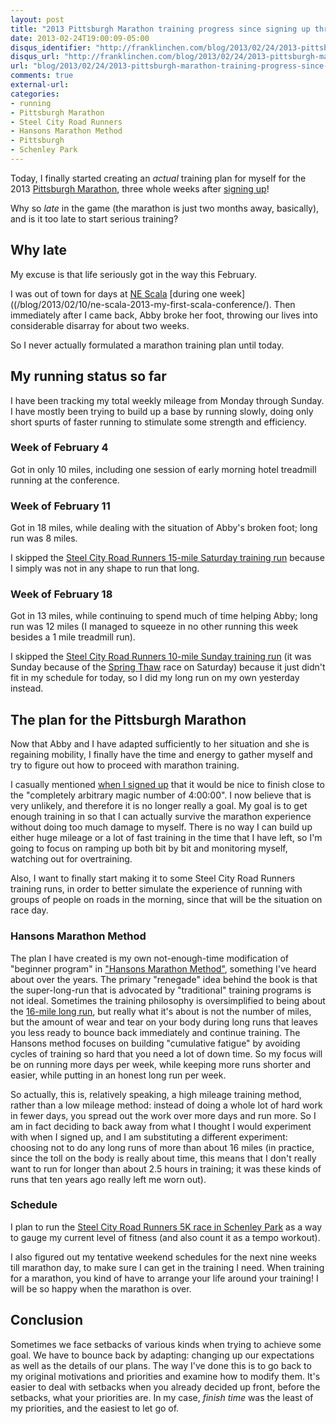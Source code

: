 ```yaml
---
layout: post
title: "2013 Pittsburgh Marathon training progress since signing up three weeks ago: finally coming up with a plan!"
date: 2013-02-24T19:00:09-05:00
disqus_identifier: "http://franklinchen.com/blog/2013/02/24/2013-pittsburgh-marathon-training-progress-since-signing-up-three-weeks-ago/"
disqus_url: "http://franklinchen.com/blog/2013/02/24/2013-pittsburgh-marathon-training-progress-since-signing-up-three-weeks-ago/"
url: "blog/2013/02/24/2013-pittsburgh-marathon-training-progress-since-signing-up-three-weeks-ago/"
comments: true
external-url: 
categories: 
- running
- Pittsburgh Marathon
- Steel City Road Runners
- Hansons Marathon Method
- Pittsburgh
- Schenley Park
---
```

Today, I finally started creating an *actual* training plan for myself for the 2013 [Pittsburgh Marathon](http://pittsburghmarathon.com/), three whole weeks after [signing up](/blog/2013/01/30/why-and-how-i-am-going-to-run-the-2013-pittsburgh-marathon/)!

Why so *late* in the game (the marathon is just two months away, basically), and is it too late to start serious training?

<!--more-->

## Why late

My excuse is that life seriously got in the way this February.

I was out of town for days at [NE Scala](http://nescala.org/) [during one week]((/blog/2013/02/10/ne-scala-2013-my-first-scala-conference/). Then immediately after I came back, Abby broke her foot, throwing our lives into considerable disarray for about two weeks.

So I never actually formulated a marathon training plan until today.

## My running status so far

I have been tracking my total weekly mileage from Monday through Sunday. I have mostly been trying to build up a base by running slowly, doing only short spurts of faster running to stimulate some strength and efficiency.

### Week of February 4

Got in only 10 miles, including one session of early morning hotel treadmill running at the conference.

### Week of February 11

Got in 18 miles, while dealing with the situation of Abby's broken foot; long run was 8 miles.

I skipped the [Steel City Road Runners 15-mile Saturday training run](http://www.steelcityrrc.org/scrrcevents?eventId=619944&EventViewMode=2&CalendarViewType=1&SelectedDate=2/16/2013) because I simply was not in any shape to run that long.

### Week of February 18

Got in 13 miles, while continuing to spend much of time helping Abby; long run was 12 miles (I managed to squeeze in no other running this week besides a 1 mile treadmill run).

I skipped the [Steel City Road Runners 10-mile Sunday training run](http://www.steelcityrrc.org/scrrcevents?eventId=619948&EventViewMode=2&CalendarViewType=1&SelectedDate=2/16/2013) (it was Sunday because of the [Spring Thaw](http://eliterunners.com/spring-thaw/) race on Saturday) because it just didn't fit in my schedule for today, so I did my long run on my own yesterday instead.

## The plan for the Pittsburgh Marathon

Now that Abby and I have adapted sufficiently to her situation and she is regaining mobility, I finally have the time and energy to gather myself and try to figure out how to proceed with marathon training.

I casually mentioned [when I signed up](/blog/2013/01/30/why-and-how-i-am-going-to-run-the-2013-pittsburgh-marathon/) that it would be nice to finish close to the "completely arbitrary magic number of 4:00:00". I now believe that is very unlikely, and therefore it is no longer really a goal. My goal is to get enough training in so that I can actually survive the marathon experience without doing too much damage to myself. There is no way I can build up either huge mileage or a lot of fast training in the time that I have left, so I'm going to focus on ramping up both bit by bit and monitoring myself, watching out for overtraining.

Also, I want to finally start making it to some Steel City Road Runners training runs, in order to better simulate the experience of running with groups of people on roads in the morning, since that will be the situation on race day.

### Hansons Marathon Method

The plan I have created is my own not-enough-time modification of "beginner program" in ["Hansons Marathon Method"](http://hansonscoachingservices.com/hansons-marathon-method-the-book/), something I've heard about over the years. The primary "renegade" idea behind the book is that the super-long-run that is advocated by "traditional" training programs is not ideal. Sometimes the training philosophy is oversimplified to being about the [16-mile long run](http://hansonscoachingservices.com/hansons-marathon-method-the-16-miler/), but really what it's about is not the number of miles, but the amount of wear and tear on your body during long runs that leaves you less ready to bounce back immediately and continue training. The Hansons method focuses on building "cumulative fatigue" by avoiding cycles of training so hard that you need a lot of down time. So my focus will be on running more days per week, while keeping more runs shorter and easier, while putting in an honest long run per week.

So actually, this is, relatively speaking, a high mileage training method, rather than a low mileage method: instead of doing a whole lot of hard work in fewer days, you spread out the work over more days and run more. So I am in fact deciding to back away from what I thought I would experiment with when I signed up, and I am substituting a different experiment: choosing not to do any long runs of more than about 16 miles (in practice, since the toll on the body is really about time, this means that I don't really want to run for longer than about 2.5 hours in training; it was these kinds of runs that ten years ago really left me worn out).

### Schedule

I plan to run the [Steel City Road Runners 5K race in Schenley Park](http://www.steelcityrrc.org/scrrcevents?eventId=620982&EventViewMode=2&CalendarViewType=1&SelectedDate=2/16/2013) as a way to gauge my current level of fitness (and also count it as a tempo workout).

I also figured out my tentative weekend schedules for the next nine weeks till marathon day, to make sure I can get in the training I need. When training for a marathon, you kind of have to arrange your life around your training! I will be so happy when the marathon is over.

## Conclusion

Sometimes we face setbacks of various kinds when trying to achieve some goal. We have to bounce back by adapting: changing up our expectations as well as the details of our plans. The way I've done this is to go back to my original motivations and priorities and examine how to modify them. It's easier to deal with setbacks when you already decided up front, before the setbacks, what your priorities are. In my case, *finish time* was the least of my priorities, and the easiest to let go of.
